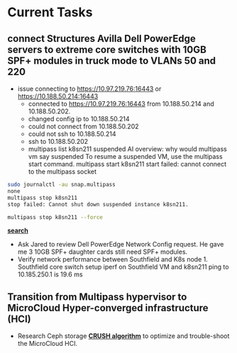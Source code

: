 # Current Tasks

## connect Structures Avilla Dell PowerEdge servers to extreme core switches with 10GB SPF+ modules in truck mode to VLANs 50 and 220

- issue connecting to <https://10.97.219.76:16443> or <https://10.188.50.214:16443>
  - connected to <https://10.97.219.76:16443> from 10.188.50.214 and 10.188.50.202.
  - changed config ip to 10.188.50.214
  - could not connect from 10.188.50.202
  - could not ssh to 10.188.50.214
  - ssh to 10.188.50.202
  - multipass list
  k8sn211 suspended
AI overview: why would multipass vm say suspended
To resume a suspended VM, use the multipass start command.
multipass start k8sn211
start failed: cannot connect to the multipass socket

```bash
sudo journalctl -au snap.multipass
none
multipass stop k8sn211 
stop failed: Cannot shut down suspended instance k8sn211.

multipass stop k8sn211 --force

```

**[search](https://stackoverflow.com/questions/67776548/how-to-fix-multipass-error-list-failed-cannot-connect-to-the-multipass-socket)**

- Ask Jared to review Dell PowerEdge Network Config request. He gave me 3 10GB SPF+ daughter cards still need SPF+ modules.
- Verify network performance between Southfield and K8s node 1.
    Southfield core switch
    setup iperf on Southfield VM and k8sn211
    ping to 10.185.250.1 is 19.6 ms

## Transition from Multipass hypervisor to MicroCloud Hyper-converged infrastructure (HCI)

- Research Ceph storage **[CRUSH algorithm](../research/m_z/virtualization/storage/ceph/crush.md)** to optimize and trouble-shoot the MicroCloud HCI.
